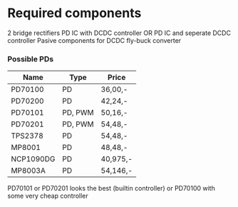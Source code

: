 # Required components
2 bridge rectifiers
PD IC with DCDC controller
OR
PD IC and seperate DCDC controller
Pasive components for DCDC fly-buck converter

### Possible PDs
| Name      | Type    | Price    |
| --------- | ------- | -------- |
| PD70100   | PD      | 36,00,-  |
| PD70200   | PD      | 42,24,-  |
| PD70101   | PD, PWM | 50,16,-  |
| PD70201   | PD, PWM | 54,48,-  |
| TPS2378   | PD      | 54,48,-  |
| MP8001    | PD      | 48,48,-  |
| NCP1090DG | PD      | 40,975,- |
| MP8003A   | PD      | 54,146,- |

PD70101 or PD70201 looks the best (builtin controller)
or PD70100 with some very cheap controller

